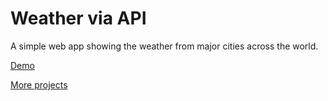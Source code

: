 # Weather via API

A simple web app showing the weather from major cities across the world.

[Demo](https://oph8m.csb.app/)

[More projects](https://devtones.me)
